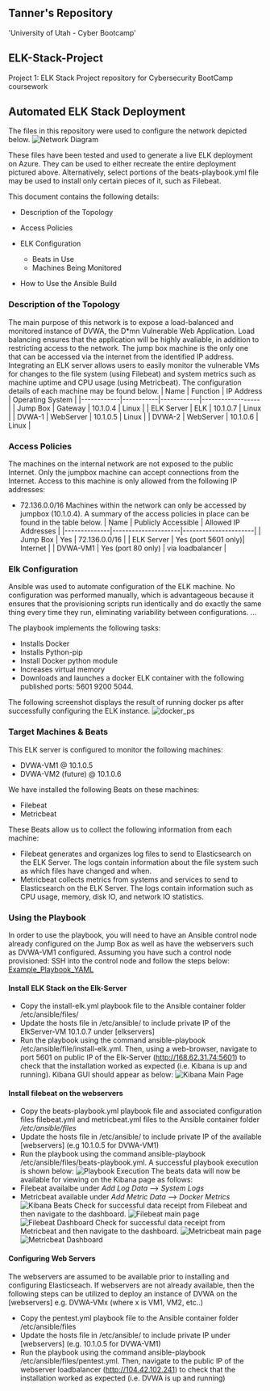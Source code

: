 ## Tanner's Repository ##
'University of Utah - Cyber Bootcamp'

## ELK-Stack-Project
Project 1: ELK Stack Project repository for Cybersecurity BootCamp coursework

## Automated ELK Stack Deployment
The files in this repository were used to configure the network depicted below.
![Network Diagram](https://github.com/Tbrownwork/Tanners-Repository/blob/main/Diagram/network_diagram.png)

These files have been tested and used to generate a live ELK deployment on Azure. They can be used to either recreate the entire deployment pictured above. Alternatively, select portions of the beats-playbook.yml file may be used to install only certain pieces of it, such as Filebeat.

This document contains the following details:
- Description of the Topology
- Access Policies
- ELK Configuration
  - Beats in Use
  - Machines Being Monitored
  
- How to Use the Ansible Build

### Description of the Topology

The main purpose of this network is to expose a load-balanced and monitored instance of DVWA, the D*mn Vulnerable Web Application.
Load balancing ensures that the application will be highly avaliable, in addition to restricting access to the network.  The jump box machine is the only one that can be accessed via the internet from the identified IP address.
Integrating an ELK server allows users to easily monitor the vulnerable VMs for changes to the file system (using Filebeat) and system metrics such as machine uptime and CPU usage (using Metricbeat).
The configuration details of each machine may be found below.
| Name       | Function  | IP Address | Operating System |
|------------|-----------|------------|------------------|
| Jump Box   | Gateway   | 10.1.0.4   | Linux            |
| ELK Server | ELK       | 10.1.0.7   | Linux            |
| DVWA-1     | WebServer | 10.1.0.5   | Linux            |
| DVWA-2     | WebServer | 10.1.0.6   | Linux            |

### Access Policies
The machines on the internal network are not exposed to the public Internet. 
Only the jumpbox machine can accept connections from the Internet. Access to this machine is only allowed from the following IP addresses:
- 72.136.0.0/16
Machines within the network can only be accessed by jumpbox (10.1.0.4).
A summary of the access policies in place can be found in the table below.
| Name         | Publicly Accessible | Allowed IP Addresses |
|--------------|---------------------|----------------------|
| Jump Box     | Yes                 | 72.136.0.0/16        |
| ELK Server   | Yes (port 5601 only)| Internet             |
|  DVWA-VM1    | Yes (port 80 only)  | via loadbalancer     |

### Elk Configuration

Ansible was used to automate configuration of the ELK machine. No configuration was performed manually, which is advantageous because it ensures that the provisioning scripts run identically and do exactly the same thing every time they run, eliminating variability between configurations. ...

The playbook implements the following tasks:
- Installs Docker
- Installs Python-pip
- Install Docker python module
- Increases virtual memory
- Downloads and launches a docker ELK container with the following published ports: 5601 9200 5044.

The following screenshot displays the result of running docker ps after successfully configuring the ELK instance.
![docker_ps](https://github.com/Tbrownwork/Tanners-Repository/blob/main/Diagram/docker_ps.png)

### Target Machines & Beats
This ELK server is configured to monitor the following machines:
- DVWA-VM1 @ 10.1.0.5
- DVWA-VM2 (future) @ 10.1.0.6

We have installed the following Beats on these machines:
- Filebeat
- Metricbeat

These Beats allow us to collect the following information from each machine:
- Filebeat generates and organizes log files to send to Elasticsearch on the ELK Server. The logs contain information about the file system such as which files have changed and when.
- Metricbeat collects metrics from systems and services to send to Elasticsearch on the ELK Server. The logs contain information such as CPU usage, memory, disk IO, and network IO statistics.

### Using the Playbook
In order to use the playbook, you will need to have an Ansible control node already configured on the Jump Box as well as have the webservers such as DVWA-VM1 configured. Assuming you have such a control node provisioned:
SSH into the control node and follow the steps below:
[Example_Playbook_YAML](https://github.com/Tbrownwork/Tanners-Repository/blob/main/Ansible/install-elk.yml)

#### Install ELK Stack on the Elk-Server
- Copy the install-elk.yml playbook file to the Ansible container folder /etc/ansible/files/
- Update the hosts file in /etc/ansible/ to include private IP of the ElkServer-VM 10.1.0.7 under [elkservers]
- Run the playbook using the command ansible-playbook /etc/ansible/file/install-elk.yml.  Then, using a web-browser, navigate to port 5601 on public IP of the Elk-Server (http://168.62.31.74:5601) to check that the installation worked as expected (i.e. Kibana is up and running). Kibana GUI should appear as below:
![Kibana Main Page](https://github.com/Tbrownwork/Tanners-Repository/blob/main/Diagram/kibana_main.png)

#### Install filebeat on the webservers
- Copy the beats-playbook.yml playbook file and associated configuration files filebeat.yml and metricbeat.yml files to the Ansible container folder _/etc/ansible/files_
- Update the hosts file in /etc/ansible/ to include private IP of the available [webservers] (e.g 10.1.0.5 for DVWA-VM1)
- Run the playbook using the command ansible-playbook /etc/ansible/files/beats-playbook.yml. A successful playbook execution is shown below:
![Playbook Execution](https://github.com/Tbrownwork/Tanners-Repository/blob/main/Diagram/filebeat_playbook_run.png)
The beats data will now be available for viewing on the Kibana page as follows:
- Filebeat availalbe under *Add Log Data* --> *System Logs*
- Metricbeat available under *Add Metric Data* --> *Docker Metrics*
![Kibana Beats](https://github.com/Tbrownwork/Tanners-Repository/blob/main/Diagram/kibana_beats.png)
Check for successful data receipt from Filebeat and then navigate to the dashboard.
![Filebeat main page](https://github.com/Tbrownwork/Tanners-Repository/blob/main/Diagram/filebeat_main.png)
![Filebeat Dashboard](https://github.com/Tbrownwork/Tanners-Repository/blob/main/Diagram/filebeat_dashboard.png)
Check for successful data receipt from Metricbeat and then navigate to the dashboard.
![Metricbeat main page](https://github.com/Tbrownwork/Tanners-Repository/blob/main/Diagram/metricbeat_main.png)
![Metricbeat Dashboard](https://github.com/Tbrownwork/Tanners-Repository/blob/main/Diagram/metricbeat_dashboard.png)
#### Configuring Web Servers
The webservers are assumed to be available prior to installing and configuring Elasticseach.  If webservers are not already available, then the following steps can be utilized to deploy an instance of DVWA on the [webservers] e.g. DVWA-VMx (where x is VM1, VM2, etc..)
- Copy the pentest.yml playbook file to the Ansible container folder /etc/ansible/files
- Update the hosts file in /etc/ansible/ to include private IP under [webservers] (e.g. 10.1.0.5 for DVWA-VM1)
- Run the playbook using the command ansible-playbook /etc/ansible/files/pentest.yml.  Then, navigate to the public IP of the webserver loadbalancer (http://104.42.102.241) to check that the installation worked as expected (i.e. DVWA is up and running)
